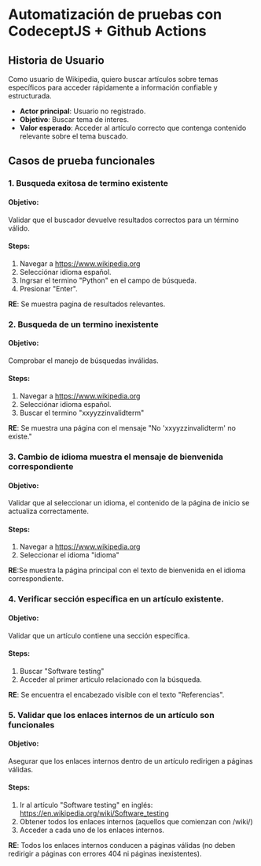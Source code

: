# Automatización de pruebas con CodeceptJS + Github Actions

## Historia de Usuario

Como usuario de Wikipedia, quiero buscar artículos sobre temas específicos para acceder rápidamente a información confiable y estructurada.

- **Actor principal**: Usuario no registrado.
- **Objetivo**: Buscar tema de interes.
- **Valor esperado**: Acceder al artículo correcto que contenga contenido relevante sobre el tema buscado.

## Casos de prueba funcionales

### 1. Busqueda exitosa de termino existente

#### Objetivo:
Validar que el buscador devuelve resultados correctos para un término válido.

#### Steps:
1. Navegar a https://www.wikipedia.org
2. Selecciónar idioma español.
3. Ingrsar el termino "Python" en el campo de búsqueda.
4. Presionar "Enter".

**RE**: Se muestra pagina de resultados relevantes.

### 2. Busqueda de un termino inexistente

#### Objetivo: 
Comprobar el manejo de búsquedas inválidas.
#### Steps:
1.  Navegar a https://www.wikipedia.org
2. Selecciónar idioma español.
3. Buscar el termino "xxyyzzinvalidterm"

**RE**: Se muestra una página con el mensaje "No  'xxyyzzinvalidterm' no existe."

### 3. Cambio de idioma muestra el mensaje de bienvenida correspondiente

#### Objetivo: 
Validar que al seleccionar un idioma, el contenido de la página de inicio se actualiza correctamente.
#### Steps:
1.  Navegar a https://www.wikipedia.org
2. Seleccionar el idioma "idioma"

**RE**:Se muestra la página principal con el texto de bienvenida en el idioma correspondiente.

### 4. Verificar sección específica en un artículo existente.

#### Objetivo:
Validar que un artículo contiene una sección específica.

#### Steps:

1. Buscar "Software testing"
2. Acceder al primer articulo relacionado con la búsqueda.

**RE**: Se encuentra el encabezado visible con el texto "Referencias".

### 5. Validar que los enlaces internos de un artículo son funcionales

#### Objetivo:
Asegurar que los enlaces internos dentro de un artículo redirigen a páginas válidas.

#### Steps:
1. Ir al artículo "Software testing" en inglés: https://en.wikipedia.org/wiki/Software_testing
2. Obtener todos los enlaces internos (aquellos que comienzan con /wiki/)
3. Acceder a cada uno de los enlaces internos.

**RE**: Todos los enlaces internos conducen a páginas válidas (no deben redirigir a páginas con errores 404 ni páginas inexistentes).




